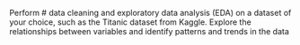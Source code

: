 Perform # data cleaning and exploratory data analysis (EDA) on a dataset of your choice, such as the Titanic dataset from Kaggle. Explore the relationships between variables and identify patterns and trends in the data
